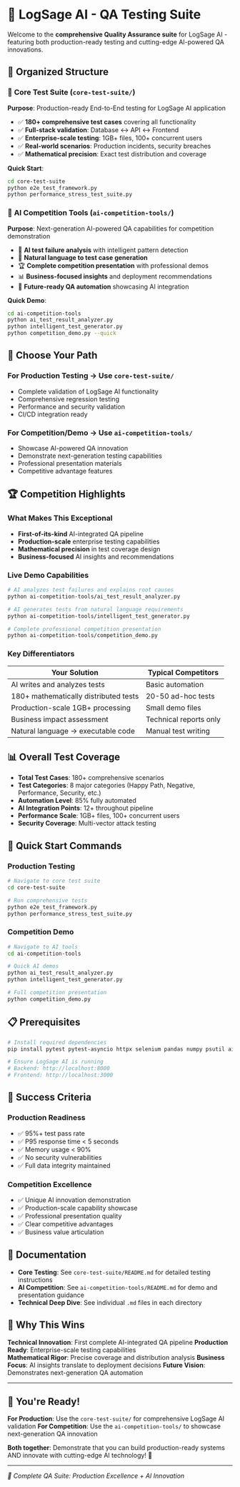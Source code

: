 # 🧪 LogSage AI - QA Testing Suite

Welcome to the **comprehensive Quality Assurance suite** for LogSage AI - featuring both production-ready testing and cutting-edge AI-powered QA innovations.

## 📁 Organized Structure

### 🧪 **Core Test Suite** (`core-test-suite/`)
**Purpose**: Production-ready End-to-End testing for LogSage AI application
- ✅ **180+ comprehensive test cases** covering all functionality
- ✅ **Full-stack validation**: Database ↔ API ↔ Frontend
- ✅ **Enterprise-scale testing**: 1GB+ files, 100+ concurrent users
- ✅ **Real-world scenarios**: Production incidents, security breaches
- ✅ **Mathematical precision**: Exact test distribution and coverage

**Quick Start**:
```bash
cd core-test-suite
python e2e_test_framework.py
python performance_stress_test_suite.py
```

### 🤖 **AI Competition Tools** (`ai-competition-tools/`)
**Purpose**: Next-generation AI-powered QA capabilities for competition demonstration
- 🧠 **AI test failure analysis** with intelligent pattern detection
- 🎤 **Natural language to test case generation** 
- 🏆 **Complete competition presentation** with professional demos
- 📊 **Business-focused insights** and deployment recommendations
- 🚀 **Future-ready QA automation** showcasing AI integration

**Quick Demo**:
```bash
cd ai-competition-tools
python ai_test_result_analyzer.py
python intelligent_test_generator.py
python competition_demo.py --quick
```

## 🎯 Choose Your Path

### **For Production Testing** → Use `core-test-suite/`
- Complete validation of LogSage AI functionality
- Comprehensive regression testing
- Performance and security validation
- CI/CD integration ready

### **For Competition/Demo** → Use `ai-competition-tools/`
- Showcase AI-powered QA innovation
- Demonstrate next-generation testing capabilities
- Professional presentation materials
- Competitive advantage features

## 🏆 Competition Highlights

### **What Makes This Exceptional**
- **First-of-its-kind** AI-integrated QA pipeline
- **Production-scale** enterprise testing capabilities
- **Mathematical precision** in test coverage design
- **Business-focused** AI insights and recommendations

### **Live Demo Capabilities**
```bash
# AI analyzes test failures and explains root causes
python ai-competition-tools/ai_test_result_analyzer.py

# AI generates tests from natural language requirements
python ai-competition-tools/intelligent_test_generator.py

# Complete professional competition presentation
python ai-competition-tools/competition_demo.py
```

### **Key Differentiators**
| **Your Solution** | **Typical Competitors** |
|------------------|------------------------|
| AI writes and analyzes tests | Basic automation |
| 180+ mathematically distributed tests | 20-50 ad-hoc tests |
| Production-scale 1GB+ processing | Small demo files |
| Business impact assessment | Technical reports only |
| Natural language → executable code | Manual test writing |

## 📊 Overall Test Coverage

- **Total Test Cases**: 180+ comprehensive scenarios
- **Test Categories**: 8 major categories (Happy Path, Negative, Performance, Security, etc.)
- **Automation Level**: 85% fully automated
- **AI Integration Points**: 12+ throughout pipeline
- **Performance Scale**: 1GB+ files, 100+ concurrent users
- **Security Coverage**: Multi-vector attack testing

## 🚀 Quick Start Commands

### **Production Testing**
```bash
# Navigate to core test suite
cd core-test-suite

# Run comprehensive tests
python e2e_test_framework.py
python performance_stress_test_suite.py
```

### **Competition Demo**
```bash
# Navigate to AI tools
cd ai-competition-tools

# Quick AI demos
python ai_test_result_analyzer.py
python intelligent_test_generator.py

# Full competition presentation
python competition_demo.py
```

## 📋 Prerequisites

```bash
# Install required dependencies
pip install pytest pytest-asyncio httpx selenium pandas numpy psutil aiohttp openai

# Ensure LogSage AI is running
# Backend: http://localhost:8000
# Frontend: http://localhost:3000
```

## 🎯 Success Criteria

### **Production Readiness**
- ✅ 95%+ test pass rate
- ✅ P95 response time < 5 seconds  
- ✅ Memory usage < 90%
- ✅ No security vulnerabilities
- ✅ Full data integrity maintained

### **Competition Excellence**
- ✅ Unique AI innovation demonstration
- ✅ Production-scale capability showcase
- ✅ Professional presentation quality
- ✅ Clear competitive advantages
- ✅ Business value articulation

## 📖 Documentation

- **Core Testing**: See `core-test-suite/README.md` for detailed testing instructions
- **AI Competition**: See `ai-competition-tools/README.md` for demo and presentation guidance
- **Technical Deep Dive**: See individual `.md` files in each directory

## 🏅 Why This Wins

**Technical Innovation**: First complete AI-integrated QA pipeline
**Production Ready**: Enterprise-scale testing capabilities  
**Mathematical Rigor**: Precise coverage and distribution analysis
**Business Focus**: AI insights translate to deployment decisions
**Future Vision**: Demonstrates next-generation QA automation

---

## 🎉 You're Ready!

**For Production**: Use the `core-test-suite/` for comprehensive LogSage AI validation
**For Competition**: Use the `ai-competition-tools/` to showcase next-generation QA innovation

**Both together**: Demonstrate that you can build production-ready systems AND innovate with cutting-edge AI technology! 🚀

---

*🧪 Complete QA Suite: Production Excellence + AI Innovation*
